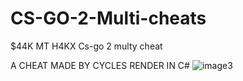 # CS-GO-2-Multi-cheats
$44K MT H4KX Cs-go 2 multy cheat

A CHEAT MADE BY CYCLES RENDER IN C#
![image3](https://github.com/CyclesRenderBS/CS-GO-2-Multi-cheats/assets/153312790/b8820408-d57f-40e2-9e3e-dc34c79a0443)

